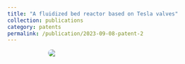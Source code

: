 ```yaml
---
title: "A fluidized bed reactor based on Tesla valves"
collection: publications
category: patents
permalink: /publication/2023-09-08-patent-2
---
```

<div style="display:flex; justify-content:center; gap:12px; flex-wrap:wrap;">
   <img src="{{ '/images/p3.png' | relative_url }}" style="flex:0 1 320px; max-width:320px; height:auto; border-radius:8px;">
</div>
